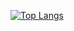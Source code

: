 [![Top Langs](https://github-readme-stats.vercel.app/api/top-langs/?username=deomap&layout=compact)](https://github.com/anuraghazra/github-readme-stats)

<!--
**Deomap/Deomap** is a ✨ _special_ ✨ repository because its `README.md` (this file) appears on your GitHub profile.

Here are some ideas to get you started:

- 🔭 I’m currently working on ...
- 🌱 I’m currently learning ...
- 👯 I’m looking to collaborate on ...
- 🤔 I’m looking for help with ...
- 💬 Ask me about ...
- 📫 How to reach me: ...
- 😄 Pronouns: ...
- ⚡ Fun fact: ...
-->
